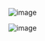 ![image](https://user-images.githubusercontent.com/8845050/189505573-59dac70c-a7f6-4ae2-9dde-57b4915beb84.png)

![image](https://user-images.githubusercontent.com/8845050/189789070-2e270a6b-0258-459d-934e-3eae946a8eff.png)


